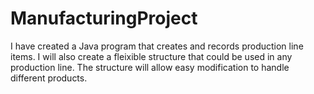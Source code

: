 # ManufacturingProject

I have created a Java program that creates and records production line items. I will also create a fleixible structure that could be used in
any production line. The structure will allow easy modification to handle different products.
